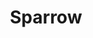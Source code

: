 ---
title: 'Sparrow'
pubDate: 2025-04-21
description: 'A sparrow collecting dandelion seeds'
camera: 'Nikon D3100'
image:
    url: 'sparrow.jpg'
    alt: 'Sparrow chewing on dandelion fluff'
tags: []
---